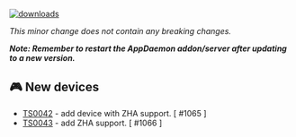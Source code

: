 [![downloads](https://img.shields.io/github/downloads/xaviml/controllerx/VERSION_TAG/total?style=for-the-badge)](http://github.com/xaviml/controllerx/releases/VERSION_TAG)

<!--:warning: This major/minor change contains a breaking change.-->

_This minor change does not contain any breaking changes._

**_Note: Remember to restart the AppDaemon addon/server after updating to a new version._**

<!--
## :pencil2: Features
-->

## :video_game: New devices

- [TS0042](https://BASE_URL/controllerx/controllers/TS0042) - add device with ZHA support. [ #1065 ]
- [TS0043](https://BASE_URL/controllerx/controllers/TS0043) - add ZHA support. [ #1066 ]


<!--
## :hammer: Fixes
-->

<!--
## :scroll: Docs
-->

<!--
## :clock2: Performance
-->

<!--
## :wrench: Refactor
-->
